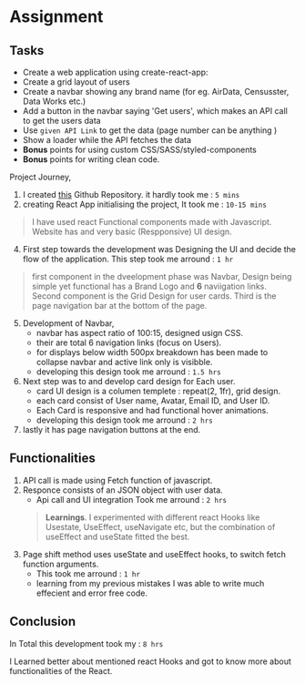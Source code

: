 # Assignment

## Tasks
- Create a web application using create-react-app:
- Create a grid layout of users
- Create a navbar showing any brand name (for eg. AirData, Censusster, Data Works etc.)
- Add a button in the navbar saying 'Get users', which makes an API call to get the users data
- Use `given API Link` to get the data (page number can be anything )
- Show a loader while the API fetches the data
- **Bonus** points for using custom CSS/SASS/styled-components
- **Bonus** points for writing clean code.

Project Journey,

1. I created [this](https://github.com/1447bits/assignment) Github Repository. it hardly took me : `5 mins`
2. creating React App initialising the project, It took me : `10-15 mins`
> I have used react Functional components made with Javascript.
> Website has and very basic (Respponsive) UI design.
4. First step towards the development was Designing the UI and decide the flow of the application. This step took me arround : `1 hr` 
> first component in the dveelopment phase was Navbar, Design being simple yet functional has a Brand Logo and **6** naviigation links. 
> Second component is the Grid Design for user cards.
> Third is the page navigation bar at the bottom of the page.
5. Development of Navbar, 
   - navbar has aspect ratio of 100:15, designed usign CSS.
   - their are total 6 navigation links (focus on Users).
   - for displays below width 500px breakdown has been made to collapse navbar and active link only is visibble.
   - developing this design took me arround : `1.5 hrs`
6. Next step was to and develop card design for Each user.
    - card UI design is a columen templete : repeat(2, 1fr), grid design.
    - each card consist of User name, Avatar, Email ID, and User ID.
    - Each Card is responsive and had functional hover animations. 
   - developing this design took me arround : `2 hrs`
7. lastly it has page navigation buttons at the end.
   
## Functionalities

1. API call is made using Fetch function of javascript.
2. Responce consists of an JSON object with user data.
   - Api call and UI integration Took me arround : `2 hrs`
    > **Learnings**. I experimented with different react Hooks like Usestate, UseEffect, useNavigate etc, but the combination of useEffect and useState fitted the best.
3. Page shift method uses useState and useEffect hooks, to switch fetch function arguments.
   - This took me arround : `1 hr`
   - learning from my previous mistakes I was able to write much effecient and error free code.

## Conclusion 
In Total this development took my : `8 hrs`

I Learned better about mentioned react Hooks and got to know more about functionalities of the React.
